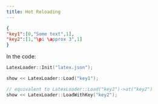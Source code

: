 ```yaml
---
title: Hot Reloading
---
```


```json title="latex.json"
{
"key1":[0,"Some text",1],
"key2":[1,"\pi \approx 3",1]
}

```

In the code:
```c++
LatexLoader::Init("latex.json");

show << LatexLoader::Load("key1");

// equivalent to LatexLoader::Load("key2")->at("key2")
show << LatexLoader::LoadWithKey("key2");  
```

